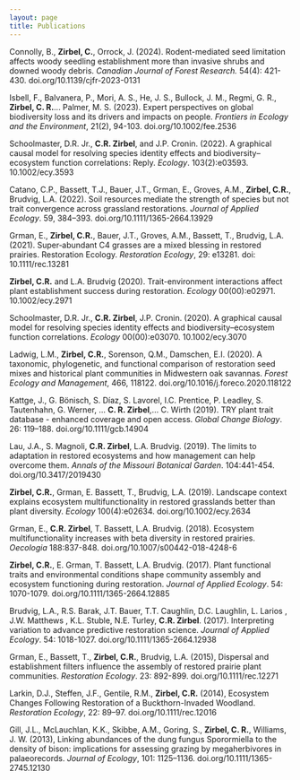 ```yaml
---
layout: page
title: Publications
---
```

Connolly, B., **Zirbel, C.**, Orrock, J. (2024). Rodent-mediated seed limitation affects woody seedling establishment more than invasive shrubs and downed woody debris. *Canadian Journal of Forest Research.* 54(4): 421-430. doi.org/10.1139/cjfr-2023-0131

Isbell, F., Balvanera, P., Mori, A. S., He, J. S., Bullock, J. M., Regmi, G. R., **Zirbel, C. R.**... Palmer, M. S. (2023). Expert perspectives on global biodiversity loss and its drivers and impacts on people.        *Frontiers in Ecology and the Environment*, 21(2), 94-103. doi.org/10.1002/fee.2536 

Schoolmaster, D.R. Jr., **C.R. Zirbel**, and J.P. Cronin. (2022). A graphical causal model for resolving species identity effects and biodiversity–ecosystem function correlations: Reply. *Ecology*. 103(2):e03593.        10.1002/ecy.3593

Catano, C.P., Bassett, T.J., Bauer, J.T., Grman, E., Groves, A.M., **Zirbel, C.R.**, Brudvig, L.A. (2022). Soil resources mediate the strength of species but not trait convergence across grassland restorations. *Journal of Applied Ecology*. 59, 384–393. doi.org/10.1111/1365-2664.13929

Grman, E., **Zirbel, C.R.**, Bauer, J.T., Groves, A.M., Bassett, T., Brudvig, L.A. (2021). Super‐abundant C4 grasses are a mixed blessing in restored prairies. Restoration Ecology. *Restoration Ecology*, 29: e13281. doi: 10.1111/rec.13281

**Zirbel, C.R.** and L.A. Brudvig (2020). Trait-environment interactions affect plant establishment success during restoration. *Ecology* 00(00):e02971. 10.1002/ecy.2971

Schoolmaster, D.R. Jr., **C.R. Zirbel**, J.P. Cronin. (2020). A graphical causal model for resolving species identity effects and biodiversity–ecosystem function correlations. *Ecology* 00(00):e03070. 10.1002/ecy.3070

Ladwig, L.M., **Zirbel, C.R.**, Sorenson, Q.M., Damschen, E.I. (2020). A taxonomic, phylogenetic, and functional comparison of restoration seed mixes and historical plant communities in Midwestern oak savannas. *Forest Ecology and Management*, 466, 118122. doi.org/10.1016/j.foreco.2020.118122

Kattge, J., G. Bönisch, S. Díaz, S. Lavorel, I.C. Prentice, P. Leadley, S. Tautenhahn, G. Werner, ... **C. R. Zirbel**,… C. Wirth (2019). TRY plant trait database - enhanced coverage and open access. *Global Change Biology*. 26: 119–188. doi.org/10.1111/gcb.14904

Lau, J.A., S. Magnoli, **C.R. Zirbel**, L.A. Brudvig. (2019). The limits to adaptation in restored ecosystems and how management can help overcome them. *Annals of the Missouri Botanical Garden*. 104:441-454. doi.org/10.3417/2019430

**Zirbel, C.R.**, Grman, E. Bassett, T., Brudvig, L.A. (2019). Landscape context explains ecosystem multifunctionality in restored grasslands better than plant diversity. *Ecology* 100(4):e02634. doi.org/10.1002/ecy.2634

Grman, E., **C.R. Zirbel**, T. Bassett, L.A. Brudvig. (2018). Ecosystem multifunctionality increases with beta diversity in restored prairies. *Oecologia* 188:837-848. doi.org/10.1007/s00442-018-4248-6

**Zirbel, C.R.**, E. Grman, T. Bassett, L.A. Brudvig. (2017). Plant functional traits and environmental conditions shape community assembly and ecosystem functioning during restoration. *Journal of Applied Ecology*. 54: 1070-1079. doi.org/10.1111/1365-2664.12885

Brudvig, L.A., R.S. Barak, J.T. Bauer, T.T. Caughlin, D.C. Laughlin, L. Larios , J.W. Matthews , K.L. Stuble, N.E. Turley, **C.R. Zirbel**. (2017). Interpreting variation to advance predictive restoration science. *Journal of Applied Ecology*. 54: 1018-1027. doi.org/10.1111/1365-2664.12938

Grman, E., Bassett, T., **Zirbel, C.R.**, Brudvig, L.A. (2015), Dispersal and establishment filters influence the assembly of restored prairie plant communities. *Restoration Ecology*. 23: 892-899. doi.org/10.1111/rec.12271

Larkin, D.J., Steffen, J.F., Gentile, R.M., **Zirbel, C.R.** (2014), Ecosystem Changes Following Restoration of a Buckthorn-Invaded Woodland. *Restoration Ecology*, 22: 89–97. doi.org/10.1111/rec.12016

Gill, J.L., McLauchlan, K.K., Skibbe, A.M., Goring, S., **Zirbel, C. R.**, Williams, J. W. (2013), Linking abundances of the dung fungus Sporormiella to the density of bison: implications for assessing grazing by megaherbivores in palaeorecords. *Journal of Ecology*, 101: 1125–1136. doi.org/10.1111/1365-2745.12130
